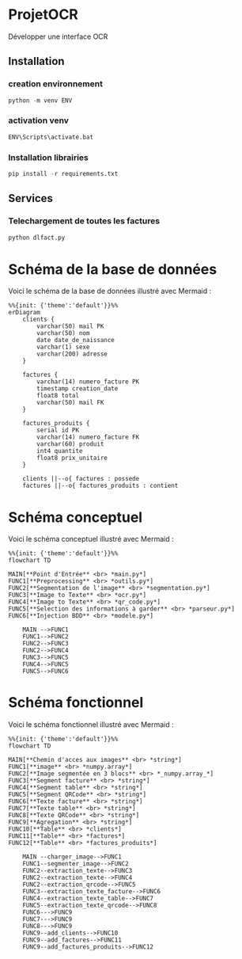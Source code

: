 # ProjetOCR

Développer une interface OCR

## Installation

### creation environnement

```python
python -m venv ENV
```

### activation venv

```bash
ENV\Scripts\activate.bat 
```

### Installation librairies

```python
pip install -r requirements.txt
```

## Services

### Telechargement de toutes les factures

```python
python dlfact.py
```

# Schéma de la base de données

Voici le schéma de la base de données illustré avec Mermaid :

```mermaid
%%{init: {'theme':'default'}}%%
erDiagram
    clients {
        varchar(50) mail PK
        varchar(50) nom
        date date_de_naissance
        varchar(1) sexe
        varchar(200) adresse
    }

    factures {
        varchar(14) numero_facture PK
        timestamp creation_date
        float8 total
        varchar(50) mail FK
    }

    factures_produits {
        serial id PK
        varchar(14) numero_facture FK
        varchar(60) produit
        int4 quantite
        float8 prix_unitaire
    }

    clients ||--o{ factures : possede
    factures ||--o{ factures_produits : contient

```

# Schéma conceptuel

Voici le schéma conceptuel illustré avec Mermaid :

```mermaid
%%{init: {'theme':'default'}}%%
flowchart TD 

MAIN[**Point d'Entrée** <br> *main.py*]
FUNC1[**Preprocessing** <br> *outils.py*]
FUNC2[**Segmentation de l'image** <br> *segmentation.py*]
FUNC3[**Image to Texte** <br> *ocr.py*]
FUNC4[**Image to Texte** <br> *qr_code.py*]
FUNC5[**Selection des informations à garder** <br> *parseur.py*]
FUNC6[**Injection BDD** <br> *modele.py*]

	MAIN -->FUNC1
	FUNC1-->FUNC2
	FUNC2-->FUNC3
	FUNC2-->FUNC4
	FUNC3-->FUNC5
	FUNC4-->FUNC5
	FUNC5-->FUNC6

```

# Schéma fonctionnel

Voici le schéma fonctionnel illustré avec Mermaid :

```mermaid
%%{init: {'theme':'default'}}%%
flowchart TD 

MAIN[**Chemin d'acces aux images** <br> *string*]
FUNC1[**image** <br> *numpy.array*]
FUNC2[**Image segmentée en 3 blocs** <br> *_numpy.array_*]
FUNC3[**Segment facture** <br> *string*]
FUNC4[**Segment table** <br> *string*]
FUNC5[**Segment QRCode** <br> *string*]
FUNC6[**Texte facture** <br> *string*]
FUNC7[**Texte table** <br> *string*]
FUNC8[**Texte QRCode** <br> *string*]
FUNC9[**Agregation** <br> *string*]
FUNC10[**Table** <br> *clients*]
FUNC11[**Table** <br> *factures*]
FUNC12[**Table** <br> *factures_produits*]

	MAIN --charger_image-->FUNC1
	FUNC1--segmenter_image-->FUNC2
	FUNC2--extraction_texte-->FUNC3
	FUNC2--extraction_texte-->FUNC4
	FUNC2--extraction_qrcode-->FUNC5
	FUNC3--extraction_texte_facture-->FUNC6
	FUNC4--extraction_texte_table-->FUNC7
	FUNC5--extraction_texte_qrcode-->FUNC8
	FUNC6--->FUNC9
	FUNC7--->FUNC9
	FUNC8--->FUNC9
	FUNC9--add_clients-->FUNC10
	FUNC9--add_factures-->FUNC11
	FUNC9--add_factures_produits-->FUNC12

```